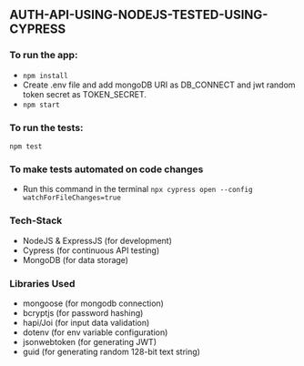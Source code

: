 ## AUTH-API-USING-NODEJS-TESTED-USING-CYPRESS

### To run the app:
+ `npm install`
+ Create .env file and add mongoDB URI as DB_CONNECT and jwt random token secret as TOKEN_SECRET.
+ `npm start`

### To run the tests:
`npm test`

### To make tests automated on code changes
+ Run this command in the terminal `npx cypress open --config watchForFileChanges=true`

### Tech-Stack
+ NodeJS & ExpressJS (for development)
+ Cypress (for continuous API testing)
+ MongoDB (for data storage)

### Libraries Used
+ mongoose (for mongodb connection)
+ bcryptjs (for password hashing)
+ hapi/Joi (for input data validation)
+ dotenv (for env variable configuration)
+ jsonwebtoken (for generating JWT)
+ guid (for generating random 128-bit text string)